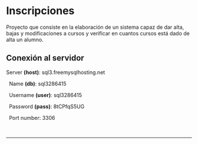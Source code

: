 # Inscripciones
Proyecto que consiste en la elaboración de un sistema capaz de dar alta, bajas y modificaciones a cursos y verificar en cuantos cursos está dado de alta un alumno.
## Conexión al servidor
Server **(host)**: sql3.freemysqlhosting.net


&nbsp;
Name **(db)**: sql3286415


&nbsp;
Username **(user)**: sql3286415


&nbsp;
Password **(pass)**: 8tCPfqS5UG


&nbsp;
Port number: 3306

&nbsp;

---